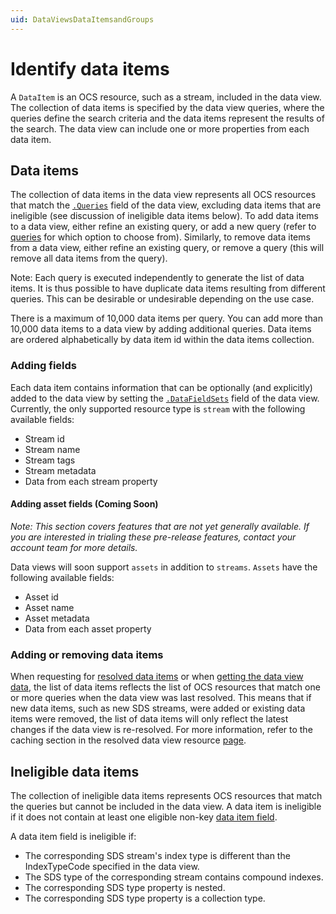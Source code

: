 ```yaml
---
uid: DataViewsDataItemsandGroups
---
```


# Identify data items

A `DataItem` is an OCS resource, such as a stream, included in the data view. The collection of data items is specified by the data view queries, where the queries define the search criteria and the data items represent the results of the search. The data view can include one or more properties from each data item.


## Data items

The collection of data items in the data view represents all OCS resources that match the [`.Queries`](xref:DataViewsQueries) field of the data view, excluding data items that are ineligible (see discussion of ineligible data items below). To add data items to a data view, either refine an existing query, or add a new query (refer to [queries](xref:DataViewsQueries) for which option to choose from). Similarly, to remove data items from a data view, either refine an existing query, or remove a query (this will remove all data items from the query).

Note: Each query is executed independently to generate the list of data items. It is thus possible to have duplicate data items resulting from different queries. This can be desirable or undesirable depending on the use case.

There is a maximum of 10,000 data items per query. You can add more than 10,000 data items to a data view by adding additional queries. Data items are ordered alphabetically by data item id within the data items collection.

### Adding fields
Each data item contains information that can be optionally (and explicitly) added to the data view by setting the [`.DataFieldSets`](xref:DataViewsFieldSets) field of the data view. Currently, the only supported resource type is `stream` with the following available fields:
* Stream id
* Stream name
* Stream tags
* Stream metadata
* Data from each stream property

#### Adding asset fields (Coming Soon)
*Note: This section covers features that are not yet generally available. If you are interested in trialing these pre-release features, contact your account team for more details.*

Data views will soon support `assets` in addition to `streams`. `Assets` have the following available fields:
* Asset id
* Asset name
* Asset metadata
* Data from each asset property

### Adding or removing data items
When requesting for [resolved data items](xref:ResolvedDataViewAPI) or when [getting the data view data](xref:DataViewsDataAPI), the list of data items reflects the list of OCS resources that match one or more queries when the data view was last resolved. This means that if new data items, such as new SDS streams, were added or existing data items were removed, the list of data items will only reflect the latest changes if the data view is re-resolved. For more information, refer to the caching section in the resolved data view resource [page](xref:ResolvedDataView).


## Ineligible data items
The collection of ineligible data items represents OCS resources that match the queries but cannot be included in the data view. A data item is ineligible if it does not contain at least one eligible non-key [data item field](xref:ResolvedDataView#dataitemfield).

A data item field is ineligible if:
* The corresponding SDS stream's index type is different than the IndexTypeCode specified in the data view.
* The SDS type of the corresponding stream contains compound indexes.
* The corresponding SDS type property is nested.
* The corresponding SDS type property is a collection type.
